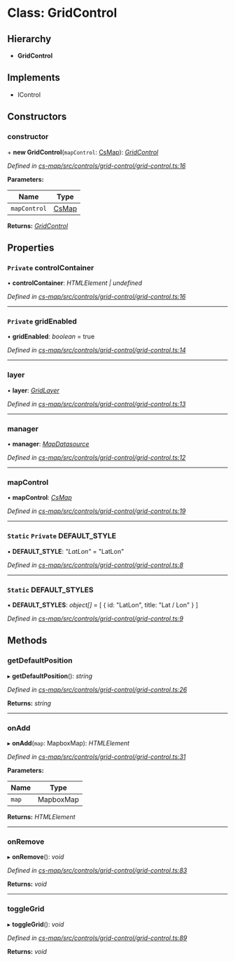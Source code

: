 # Class: GridControl

## Hierarchy

* **GridControl**

## Implements

* IControl

## Constructors

###  constructor

\+ **new GridControl**(`mapControl`: [CsMap](_cs_map_src_components_cs_map_cs_map_.csmap.md)): *[GridControl](_cs_map_src_controls_grid_control_grid_control_.gridcontrol.md)*

*Defined in [cs-map/src/controls/grid-control/grid-control.ts:16](https://github.com/TNOCS/csnext/blob/99cbd46d/packages/cs-map/src/controls/grid-control/grid-control.ts#L16)*

**Parameters:**

Name | Type |
------ | ------ |
`mapControl` | [CsMap](_cs_map_src_components_cs_map_cs_map_.csmap.md) |

**Returns:** *[GridControl](_cs_map_src_controls_grid_control_grid_control_.gridcontrol.md)*

## Properties

### `Private` controlContainer

• **controlContainer**: *HTMLElement | undefined*

*Defined in [cs-map/src/controls/grid-control/grid-control.ts:16](https://github.com/TNOCS/csnext/blob/99cbd46d/packages/cs-map/src/controls/grid-control/grid-control.ts#L16)*

___

### `Private` gridEnabled

• **gridEnabled**: *boolean* = true

*Defined in [cs-map/src/controls/grid-control/grid-control.ts:14](https://github.com/TNOCS/csnext/blob/99cbd46d/packages/cs-map/src/controls/grid-control/grid-control.ts#L14)*

___

###  layer

• **layer**: *[GridLayer](_cs_map_src_layers_grid_layer_.gridlayer.md)*

*Defined in [cs-map/src/controls/grid-control/grid-control.ts:13](https://github.com/TNOCS/csnext/blob/99cbd46d/packages/cs-map/src/controls/grid-control/grid-control.ts#L13)*

___

###  manager

• **manager**: *[MapDatasource](_cs_map_src_datasources_map_datasource_.mapdatasource.md)*

*Defined in [cs-map/src/controls/grid-control/grid-control.ts:12](https://github.com/TNOCS/csnext/blob/99cbd46d/packages/cs-map/src/controls/grid-control/grid-control.ts#L12)*

___

###  mapControl

• **mapControl**: *[CsMap](_cs_map_src_components_cs_map_cs_map_.csmap.md)*

*Defined in [cs-map/src/controls/grid-control/grid-control.ts:19](https://github.com/TNOCS/csnext/blob/99cbd46d/packages/cs-map/src/controls/grid-control/grid-control.ts#L19)*

___

### `Static` `Private` DEFAULT_STYLE

▪ **DEFAULT_STYLE**: *"LatLon"* = "LatLon"

*Defined in [cs-map/src/controls/grid-control/grid-control.ts:8](https://github.com/TNOCS/csnext/blob/99cbd46d/packages/cs-map/src/controls/grid-control/grid-control.ts#L8)*

___

### `Static` DEFAULT_STYLES

▪ **DEFAULT_STYLES**: *object[]* =  [
        { id: "LatLon", title: "Lat / Lon" }
    ]

*Defined in [cs-map/src/controls/grid-control/grid-control.ts:9](https://github.com/TNOCS/csnext/blob/99cbd46d/packages/cs-map/src/controls/grid-control/grid-control.ts#L9)*

## Methods

###  getDefaultPosition

▸ **getDefaultPosition**(): *string*

*Defined in [cs-map/src/controls/grid-control/grid-control.ts:26](https://github.com/TNOCS/csnext/blob/99cbd46d/packages/cs-map/src/controls/grid-control/grid-control.ts#L26)*

**Returns:** *string*

___

###  onAdd

▸ **onAdd**(`map`: MapboxMap): *HTMLElement*

*Defined in [cs-map/src/controls/grid-control/grid-control.ts:31](https://github.com/TNOCS/csnext/blob/99cbd46d/packages/cs-map/src/controls/grid-control/grid-control.ts#L31)*

**Parameters:**

Name | Type |
------ | ------ |
`map` | MapboxMap |

**Returns:** *HTMLElement*

___

###  onRemove

▸ **onRemove**(): *void*

*Defined in [cs-map/src/controls/grid-control/grid-control.ts:83](https://github.com/TNOCS/csnext/blob/99cbd46d/packages/cs-map/src/controls/grid-control/grid-control.ts#L83)*

**Returns:** *void*

___

###  toggleGrid

▸ **toggleGrid**(): *void*

*Defined in [cs-map/src/controls/grid-control/grid-control.ts:89](https://github.com/TNOCS/csnext/blob/99cbd46d/packages/cs-map/src/controls/grid-control/grid-control.ts#L89)*

**Returns:** *void*
